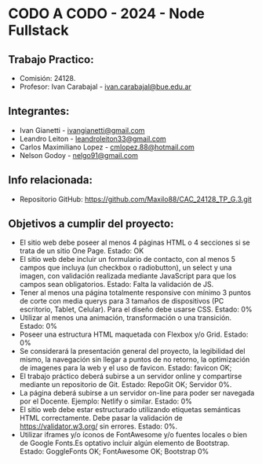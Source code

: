 # CODO A CODO - 2024 - Node Fullstack
## Trabajo Practico:

- Comisión: 24128.
- Profesor: Ivan Carabajal - ivan.carabajal@bue.edu.ar

## Integrantes:

- Ivan Gianetti - ivangianetti@gmail.com
- Leandro Leiton - leandroleiton33@gmail.com
- Carlos Maximiliano Lopez - cmlopez.88@hotmail.com
- Nelson Godoy - nelgo91@gmail.com

## Info relacionada:

- Repositorio GitHub: https://github.com/Maxilo88/CAC_24128_TP_G.3.git


## Objetivos a cumplir del proyecto:

- El sitio web debe poseer al menos 4 páginas HTML o 4 secciones si se trata de un sitio One Page. Estado: OK    
- El sitio web debe incluir un formulario de contacto, con al menos 5 campos que incluya (un checkbox o radiobutton), un select y una imagen, con validación realizada mediante JavaScript para que los campos sean obligatorios. Estado: Falta la validación de JS.
- Tener al menos una página totalmente responsive con mínimo 3 puntos de corte con media querys para 3 tamaños de dispositivos (PC escritorio, Tablet, Celular). Para el diseño debe usarse CSS. Estado: 0%
- Utilizar al menos una animación, transformación o una transición. Estado: 0%
- Poseer una estructura HTML maquetada con Flexbox y/o Grid. Estado: 0%
- Se considerará la presentación general del proyecto, la legibilidad del mismo, la navegación sin llegar a puntos de no retorno, la optimización de imagenes para la web y el uso de favicon. Estado: favicon OK; 
- El trabajo práctico deberá subirse a un servidor online y compartirse mediante un repositorio de Git. Estado: RepoGit OK; Servidor 0%.
- La página deberá subirse a un servidor on-line para poder ser navegada por el Docente. Ejemplo: Netlify o similar. Estado: 0%
- El sitio web debe estar estructurado utilizando etiquetas semánticas HTML correctamente. Debe pasar la validación de https://validator.w3.org/ sin errores. Estado: 0%.
- Utilizar iframes y/o íconos de FontAwesome y/o fuentes locales o bien de Google Fonts.Es optativo incluir algún elemento de Bootstrap. Estado: GoggleFonts OK; FontAwesome OK; Bootstrap 0%





